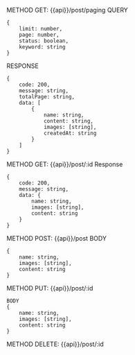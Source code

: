 METHOD GET: {{api}}/post/paging
QUERY
```
{
    limit: number,
    page: number,
    status: boolean,
    keyword: string
}
```
RESPONSE
```
{
    code: 200,
    message: string,
    totalPage: string,
    data: [
        {
            name: string,
            content: string,
            images: [string],
            createdAt: string
        }
    ]
}
```

METHOD GET: {{api}}/post/:id
Response
```
{
    code: 200,
    message: string,
    data: {
        name: string,
        images: [string],
        content: string
    }
}
```

METHOD POST: {{api}}/post
BODY
```
{
    name: string,
    images: [string],
    content: string
}
```

METHOD PUT: {{api}}/post/:id
```
BODY
{
    name: string,
    images: [string],
    content: string
}
```

METHOD DELETE: {{api}}/post/:id
